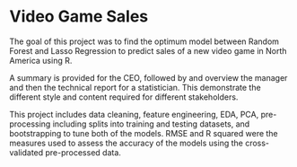 # Video Game Sales

The goal of this project was to find the optimum model between Random Forest and Lasso Regression to predict sales of a new video game in North America using R.

A summary is provided for the CEO, followed by and overview the manager and then the technical report for a statistician. This demonstrate the different style and content required for different stakeholders.

This project includes data cleaning, feature engineering, EDA, PCA, pre-processing including splits into training and testing datasets, and bootstrapping to tune both of the models. RMSE and R squared were the measures used to assess the accuracy of the models using the cross-validated pre-processed data.
